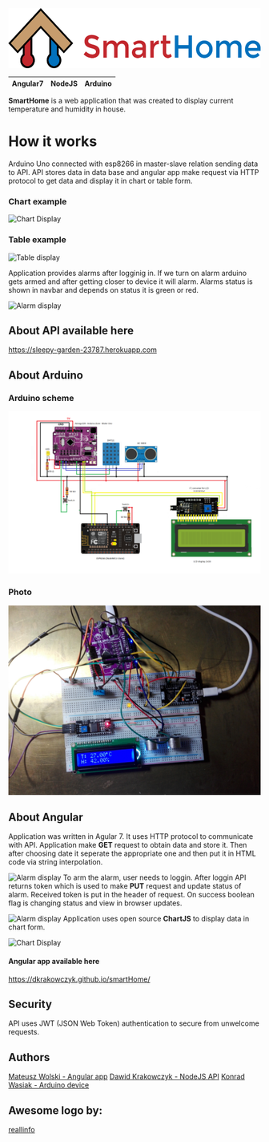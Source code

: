 <p align="center"><img src="logo/horizontal.png" alt="smartHome" height="120px"></p>

| Angular7 | NodeJS | Arduino |
|--|--|--|

**SmartHome**  is a web application that was created to display current temperature and humidity in house. 

# How it works
  
  Arduino Uno connected with esp8266 in master-slave relation sending data to API. API stores data in data base and angular app make request via HTTP protocol to get data and display it in chart or table form.
  
### Chart example
  
  ![Chart Display](https://github.com/DKrakowczyk/smartHome/blob/master/SmartHome/chart.gif?raw=true)
  
### Table example
 ![Table display](https://github.com/DKrakowczyk/smartHome/blob/master/SmartHome/tables.gif?raw=true)
 
 Application provides alarms after logginig in. If we turn on alarm arduino gets armed and after getting closer to device it will alarm. Alarms status is shown in navbar and depends on status it is green  or red.

  ![Alarm display](https://github.com/DKrakowczyk/smartHome/blob/master/SmartHome/Logging.gif?raw=true)

## About API available here

https://sleepy-garden-23787.herokuapp.com

## About Arduino

### Arduino scheme
![Screenshot](SCHEMAT.png)

### Photo
![Screenshot](IMG_20190314_194256.jpg)

## About Angular

Application was written in Agular 7. It uses HTTP protocol to communicate with API. Application make **GET** request to obtain data and store it. Then after choosing date it seperate the appropriate one and then put it in HTML code via string interpolation. 

![Alarm display](https://github.com/DKrakowczyk/smartHome/blob/master/SmartHome/SelectingDate.gif?raw=true)
To arm the alarm, user needs to loggin. After loggin API returns token which is used to make **PUT** request and update status of alarm.  Received token is put in the header of request. On success boolean flag is changing status and view in browser updates.

  ![Alarm display](https://github.com/DKrakowczyk/smartHome/blob/master/SmartHome/Logging.gif?raw=true)
Application uses open source **ChartJS** to display data in chart form.

 ![Chart Display](https://github.com/DKrakowczyk/smartHome/blob/master/SmartHome/chart.gif?raw=true)
#### Angular app available here 
https://dkrakowczyk.github.io/smartHome/
## Security
API uses JWT (JSON Web Token) authentication to secure from unwelcome requests.
 

## Authors
[Mateusz Wolski - Angular app](https://github.com/matewol540)
[Dawid Krakowczyk - NodeJS API](https://github.com/DKrakowczyk)
[Konrad Wasiak - Arduino device](https://github.com/KonradWasiak)
## Awesome logo by:
[reallinfo](https://github.com/reallinfo)
